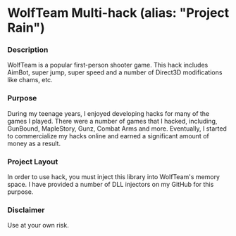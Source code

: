 # WolfTeam Multi-hack (alias: "Project Rain")

### Description

WolfTeam is a popular first-person shooter game. This hack includes AimBot, super jump, super speed and a number of Direct3D modifications like chams, etc.

### Purpose

During my teenage years, I enjoyed developing hacks for many of the games I played. There were a number of games that I hacked, including, GunBound, MapleStory, Gunz, Combat Arms and more. Eventually, I started to commercialize my hacks online and earned a significant amount of money as a result.

### Project Layout

In order to use hack, you must inject this library into WolfTeam's memory space. I have provided a number of DLL injectors on my GitHub for this purpose.

### Disclaimer

Use at your own risk. 
